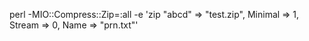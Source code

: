 
perl -MIO::Compress::Zip=:all -e 'zip \"abcd" => "test.zip", Minimal => 1, Stream => 0, Name => "prn.txt"'